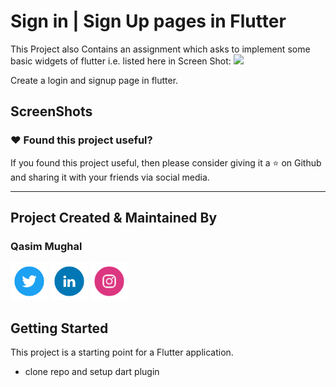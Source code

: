 # Sign in | Sign Up pages in Flutter 

This Project also Contains an assignment which asks to implement some basic widgets of flutter i.e. listed here in Screen Shot:
<img src="https://i.ibb.co/ZTWVppS/Web-capture-9-2-2022-114643.jpg" width=200 length=400/>


Create a login and signup page in flutter.
## ScreenShots



### :heart: Found this project useful?

If you found this project useful, then please consider giving it a :star: on Github and sharing it with your friends via social media.

---

## Project Created & Maintained By

### Qasim Mughal

<a href="https://twitter.com/qasimleoo"><img src="https://github.com/aritraroy/social-icons/blob/master/twitter-icon.png?raw=true" width="60"></a>
<a href="https://www.linkedin.com/in/qasim-leo-aaa150202/"><img src="https://github.com/aritraroy/social-icons/blob/master/linkedin-icon.png?raw=true" width="60"></a>
<a href="https://instagram.com/qasimleoo"><img src="https://github.com/aritraroy/social-icons/blob/master/instagram-icon.png?raw=true" width="60"></a>


## Getting Started

This project is a starting point for a Flutter application.

- clone repo and setup dart plugin
